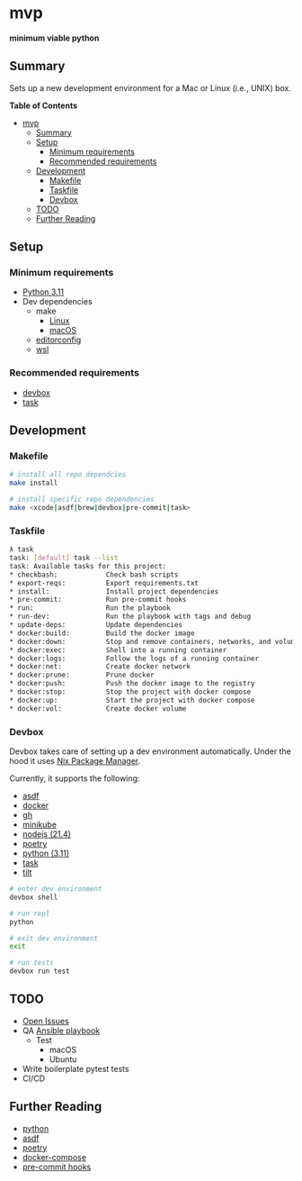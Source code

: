 # mvp

<!-- !["It's dangerous to go alone! Take this."](static/image.jpg) -->
<!-- <img src="https://user-images.githubusercontent.com/4097471/144654508-823c6e31-5e10-404c-9f9f-0d6b9d6ce617.jpg" width="300"> -->

**minimum viable python**

## Summary
Sets up a new development environment for a Mac or Linux (i.e., UNIX) box.

**Table of Contents**
* [mvp](#mvp)
  * [Summary](#summary)
  * [Setup](#setup)
    * [Minimum requirements](#minimum-requirements)
    * [Recommended requirements](#recommended-requirements)
  * [Development](#development)
    * [Makefile](#makefile)
    * [Taskfile](#taskfile)
    * [Devbox](#devbox)
  * [TODO](#todo)
  * [Further Reading](#further-reading)

## Setup
### Minimum requirements
  * [Python 3.11](https://www.python.org/downloads/)
* Dev dependencies
  * make
    * [Linux](https://www.gnu.org/software/make/)
    * [macOS](https://www.freecodecamp.org/news/install-xcode-command-line-tools/)
  * [editorconfig](https://editorconfig.org/)
  * [wsl](https://docs.microsoft.com/en-us/windows/wsl/setup/environment)

### Recommended requirements
* [devbox](https://www.jetpack.io/devbox/docs/quickstart/)
* [task](https://taskfile.dev/#/installation)

## Development
### Makefile
```bash
# install all repo dependcies
make install

# install specific repo dependencies
make <xcode|asdf|brew|devbox|pre-commit|task>
```

### Taskfile
```bash
λ task
task: [default] task --list
task: Available tasks for this project:
* checkbash:            Check bash scripts
* export-reqs:          Export requirements.txt
* install:              Install project dependencies
* pre-commit:           Run pre-commit hooks
* run:                  Run the playbook
* run-dev:              Run the playbook with tags and debug
* update-deps:          Update dependencies
* docker:build:         Build the docker image
* docker:down:          Stop and remove containers, networks, and volumes with docker compose
* docker:exec:          Shell into a running container               
* docker:logs:          Follow the logs of a running container               
* docker:net:           Create docker network 
* docker:prune:         Prune docker          
* docker:push:          Push the docker image to the registry                
* docker:stop:          Stop the project with docker compose                  
* docker:up:            Start the project with docker compose                  
* docker:vol:           Create docker volume  
```

### Devbox
Devbox takes care of setting up a dev environment automatically. Under the hood it uses [Nix Package Manager](https://search.nixos.org/packages).

Currently, it supports the following:
* [asdf](https://asdf-vm.com/guide/getting-started.html#_2-download-asdf)
* [docker](https://docs.docker.com/compose/install/)
* [gh](https://cli.github.com/manual/)
* [minikube](https://minikube.sigs.k8s.io/docs/start/)
* [nodejs (21.4)](https://nodejs.org/en/download/)
* [poetry](https://python-poetry.org/docs/)
* [python (3.11)](https://www.python.org/)
* [task](https://taskfile.dev/#/installation)
* [tilt](https://docs.tilt.dev/install.html)

```bash
# enter dev environment
devbox shell

# run repl
python

# exit dev environment
exit

# run tests
devbox run test
```

## TODO
* [Open Issues](https://github.com/pythoninthegrass/mvp/issues)
* QA [Ansible playbook](ansible/playbook.yml)
  * Test
    * macOS
    * Ubuntu
* Write boilerplate pytest tests
* CI/CD

## Further Reading
* [python](https://www.python.org/)
* [asdf](https://asdf-vm.com/guide/getting-started.html#_2-download-asdf)
* [poetry](https://python-poetry.org/docs/)
* [docker-compose](https://docs.docker.com/compose/install/)
* [pre-commit hooks](https://pre-commit.com/)
